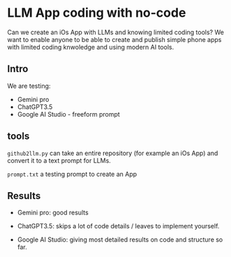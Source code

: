 # LLM App coding with no-code

Can we create an iOs App with LLMs and knowing limited coding tools? We want to enable anyone to be able to create and publish simple phone apps with limited coding knwoledge and using modern AI tools.


## Intro

We are testing:

- Gemini pro
- ChatGPT3.5
- Google AI Studio - freeform prompt


## tools

`github2llm.py` can take an entire repository (for example an iOs App) and convert it to a text prompt for LLMs.

`prompt.txt` a testing prompt to create an App

## Results

- Gemini pro: good results

- ChatGPT3.5: skips a lot of code details / leaves to implement yourself.

- Google AI Studio: giving most detailed results on code and structure so far.
